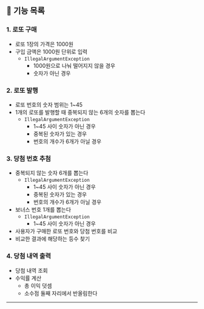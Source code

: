 ## 💙 기능 목록
### 1. 로또 구매
- 로또 1장의 가격은 1000원
- 구입 금액은 1000원 단위로 입력
  - `IllegalArgumentException`
    - 1000원으로 나눠 떨어지지 않을 경우
    - 숫자가 아닌 경우

### 2. 로또 발행
- 로또 번호의 숫자 범위는 1~45
- 1개의 로또를 발행할 때 중복되지 않는 6개의 숫자를 뽑는다
  - `IllegalArgumentException`
    - 1~45 사이 숫자가 아닌 경우
    - 중복된 숫자가 있는 경우
    - 번호의 개수가 6개가 아닐 경우

### 3. 당첨 번호 추첨
- 중복되지 않는 숫자 6개를 뽑는다
  - `IllegalArgumentException`
    - 1~45 사이 숫자가 아닌 경우
    - 중복된 숫자가 있는 경우
    - 번호의 개수가 6개가 아닐 경우
- 보너스 번호 1개를 뽑는다
  - `IllegalArgumentException`
    - 1~45 사이 숫자가 아닌 경우
- 사용자가 구매한 로또 번호와 당첨 번호를 비교
- 비교한 결과에 해당하는 등수 찾기

### 4. 당첨 내역 출력
- 당첨 내역 조회
- 수익률 계산
  - 총 이익 덧셈
  - 소수점 둘째 자리에서 반올림한다

---
